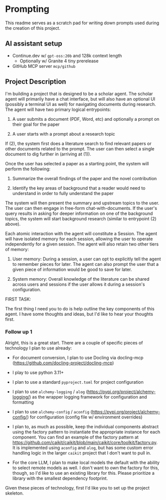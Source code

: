 # Prompting

This readme serves as a scratch pad for writing down prompts used during the creation of this project.

## AI assistant setup

- Continue.dev w/ `gpt-oss:20b` and 128k context length
  - Optionally w/ Granite 4 tiny prerelease
- GitHub MCP server `mcp/github`

## Project Description

I'm building a project that is designed to be a scholar agent. The scholar agent will primarily have a chat interface, but will also have an optional UI (possibly a terminal UI as well) for navigating documents during research. The agent will have two primary logical entrypoints:

1. A user submits a document (PDF, Word, etc) and optionally a prompt on their goal for the paper

2. A user starts with a prompt about a research topic

If (2), the system first does a literature search to find relevant papers or other documents related to the prompt. The user can then select a single document to dig further in (arriving at (1)).

Once the user has selected a paper as a starting point, the system will perform the following:

1. Summarize the overall findings of the paper and the novel contribution

2. Identify the key areas of background that a reader would need to understand in order to fully understand the paper

The system will then present the summary and upstream topics to the user. The user can then engage in free-form chat-with-documents. If the user's query results in asking for deeper information on one of the background topics, the system will start background research (similar to entrypoint (2) above).

Each atomic interaction with the agent will constitute a Session. The agent will have isolated memory for each session, allowing the user to operate independently for a given session. The agent will also retain two other tiers of memory:

1. User memory: During a session, a user can opt to explicitly tell the agent to remember pieces for later. The agent can also prompt the user that a given piece of information would be good to save for later.

2. System memory: Overall knowledge of the literature can be shared across users and sessions if the user allows it during a session's configuration.

FIRST TASK:

The first thing I need you to do is help outline the key components of this agent. I have some thoughts and ideas, but I'd like to hear your thoughts first.

### Follow up 1

Alright, this is a great start. There are a couple of specific pieces of technology I plan to use already:

- For document conversion, I plan to use Docling via docling-mcp (https://github.com/docling-project/docling-mcp)

- I play to use python 3.11+

- I plan to use a standard `pyproject.toml` for project configuration

- I plan to use `alchemy-logging` / `alog` (https://pypi.org/project/alchemy-logging/) as the wrapper logging framework for configuration and formatting

- I plan to use `alchemy-config` / `aconfig` (https://pypi.org/project/alchemy-config/) for configuration (config file w/ environment overrides)

- I plan to, as much as possible, keep the individual components abstract using the factory pattern to instantiate the appropriate instance for each component. You can find an example of the factory pattern at https://github.com/caikit/caikit/blob/main/caikit/core/toolkit/factory.py. It is implemented using `aconfig` and `alog`, but has some custom error handling logic in the larger `caikit` project that I don't want to pull in.

- For the core LLM, I plan to make local models the default with the ability to select remote models as well. I don't want to own the factory for this, though, so I'd like to use an existing library for this. Please prioritize a library with the smallest dependency footprint.

Given these pieces of technology, first I'd like you to set up the project skeleton.
